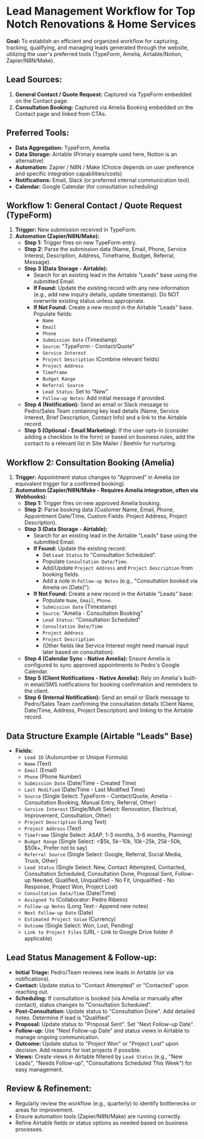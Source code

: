 # Lead Management Workflow for Top Notch Renovations & Home Services

**Goal:** To establish an efficient and organized workflow for capturing, tracking, qualifying, and managing leads generated through the website, utilizing the user's preferred tools (TypeForm, Amelia, Airtable/Notion, Zapier/N8N/Make).

## Lead Sources:

1.  **General Contact / Quote Request:** Captured via TypeForm embedded on the Contact page.
2.  **Consultation Booking:** Captured via Amelia Booking embedded on the Contact page and linked from CTAs.

## Preferred Tools:

*   **Data Aggregation:** TypeForm, Amelia
*   **Data Storage:** Airtable (Primary example used here, Notion is an alternative)
*   **Automation:** Zapier / N8N / Make (Choice depends on user preference and specific integration capabilities/costs)
*   **Notifications:** Email, Slack (or preferred internal communication tool)
*   **Calendar:** Google Calendar (for consultation scheduling)

## Workflow 1: General Contact / Quote Request (TypeForm)

1.  **Trigger:** New submission received in TypeForm.
2.  **Automation (Zapier/N8N/Make):**
    *   **Step 1:** Trigger fires on new TypeForm entry.
    *   **Step 2:** Parse the submission data (Name, Email, Phone, Service Interest, Description, Address, Timeframe, Budget, Referral, Message).
    *   **Step 3 (Data Storage - Airtable):**
        *   Search for an existing lead in the Airtable "Leads" base using the submitted Email.
        *   **If Found:** Update the existing record with any new information (e.g., add new inquiry details, update timestamp). Do NOT overwrite existing status unless appropriate.
        *   **If Not Found:** Create a new record in the Airtable "Leads" base. Populate fields:
            *   `Name`
            *   `Email`
            *   `Phone`
            *   `Submission Date` (Timestamp)
            *   `Source`: "TypeForm - Contact/Quote"
            *   `Service Interest`
            *   `Project Description` (Combine relevant fields)
            *   `Project Address`
            *   `Timeframe`
            *   `Budget Range`
            *   `Referral Source`
            *   `Lead Status`: Set to "New"
            *   `Follow-up Notes`: Add initial message if provided.
    *   **Step 4 (Notification):** Send an email or Slack message to Pedro/Sales Team containing key lead details (Name, Service Interest, Brief Description, Contact Info) and a link to the Airtable record.
    *   **Step 5 (Optional - Email Marketing):** If the user opts-in (consider adding a checkbox to the form) or based on business rules, add the contact to a relevant list in Site Mailer / Beehiiv for nurturing.

## Workflow 2: Consultation Booking (Amelia)

1.  **Trigger:** Appointment status changes to "Approved" in Amelia (or equivalent trigger for a confirmed booking).
2.  **Automation (Zapier/N8N/Make - Requires Amelia integration, often via Webhooks):**
    *   **Step 1:** Trigger fires on new approved Amelia booking.
    *   **Step 2:** Parse booking data (Customer Name, Email, Phone, Appointment Date/Time, Custom Fields: Project Address, Project Description).
    *   **Step 3 (Data Storage - Airtable):**
        *   Search for an existing lead in the Airtable "Leads" base using the submitted Email.
        *   **If Found:** Update the existing record:
            *   Set `Lead Status` to "Consultation Scheduled".
            *   Populate `Consultation Date/Time`.
            *   Add/Update `Project Address` and `Project Description` from booking fields.
            *   Add a note in `Follow-up Notes` (e.g., "Consultation booked via Amelia on [Date]").
        *   **If Not Found:** Create a new record in the Airtable "Leads" base:
            *   Populate `Name`, `Email`, `Phone`.
            *   `Submission Date` (Timestamp)
            *   `Source`: "Amelia - Consultation Booking"
            *   `Lead Status`: "Consultation Scheduled"
            *   `Consultation Date/Time`
            *   `Project Address`
            *   `Project Description`
            *   (Other fields like Service Interest might need manual input later based on consultation).
    *   **Step 4 (Calendar Sync - Native Amelia):** Ensure Amelia is configured to sync approved appointments to Pedro's Google Calendar.
    *   **Step 5 (Client Notifications - Native Amelia):** Rely on Amelia's built-in email/SMS notifications for booking confirmation and reminders to the client.
    *   **Step 6 (Internal Notification):** Send an email or Slack message to Pedro/Sales Team confirming the consultation details (Client Name, Date/Time, Address, Project Description) and linking to the Airtable record.

## Data Structure Example (Airtable "Leads" Base)

*   **Fields:**
    *   `Lead ID` (Autonumber or Unique Formula)
    *   `Name` (Text)
    *   `Email` (Email)
    *   `Phone` (Phone Number)
    *   `Submission Date` (Date/Time - Created Time)
    *   `Last Modified` (Date/Time - Last Modified Time)
    *   `Source` (Single Select: TypeForm - Contact/Quote, Amelia - Consultation Booking, Manual Entry, Referral, Other)
    *   `Service Interest` (Single/Multi Select: Renovation, Electrical, Improvement, Consultation, Other)
    *   `Project Description` (Long Text)
    *   `Project Address` (Text)
    *   `Timeframe` (Single Select: ASAP, 1-3 months, 3-6 months, Planning)
    *   `Budget Range` (Single Select: <$5k, $5k-$10k, $10k-$25k, $25k-$50k, $50k+, Prefer not to say)
    *   `Referral Source` (Single Select: Google, Referral, Social Media, Truck, Other)
    *   `Lead Status` (Single Select: New, Contact Attempted, Contacted, Consultation Scheduled, Consultation Done, Proposal Sent, Follow-up Needed, Qualified, Unqualified - No Fit, Unqualified - No Response, Project Won, Project Lost)
    *   `Consultation Date/Time` (Date/Time)
    *   `Assigned To` (Collaborator: Pedro Ribeiro)
    *   `Follow-up Notes` (Long Text - Append new notes)
    *   `Next Follow-up Date` (Date)
    *   `Estimated Project Value` (Currency)
    *   `Outcome` (Single Select: Won, Lost, Pending)
    *   `Link to Project Files` (URL - Link to Google Drive folder if applicable)

## Lead Status Management & Follow-up:

*   **Initial Triage:** Pedro/Team reviews new leads in Airtable (or via notifications).
*   **Contact:** Update status to "Contact Attempted" or "Contacted" upon reaching out.
*   **Scheduling:** If consultation is booked (via Amelia or manually after contact), status changes to "Consultation Scheduled".
*   **Post-Consultation:** Update status to "Consultation Done". Add detailed notes. Determine if lead is "Qualified".
*   **Proposal:** Update status to "Proposal Sent". Set "Next Follow-up Date".
*   **Follow-up:** Use "Next Follow-up Date" and status views in Airtable to manage ongoing communication.
*   **Outcome:** Update status to "Project Won" or "Project Lost" upon decision. Add reasons for lost projects if possible.
*   **Views:** Create views in Airtable filtered by `Lead Status` (e.g., "New Leads", "Needs Follow-up", "Consultations Scheduled This Week") for easy management.

## Review & Refinement:

*   Regularly review the workflow (e.g., quarterly) to identify bottlenecks or areas for improvement.
*   Ensure automation tools (Zapier/N8N/Make) are running correctly.
*   Refine Airtable fields or status options as needed based on business processes.

